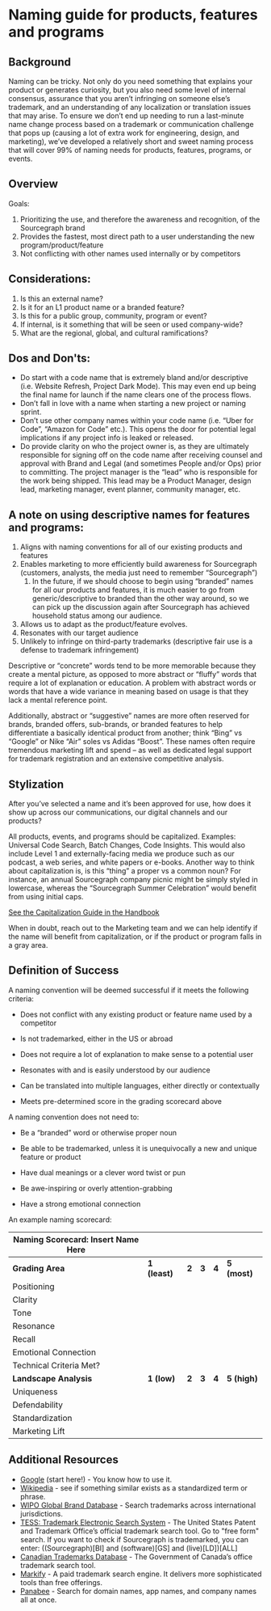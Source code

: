 # Naming guide for products, features and programs

## Background

Naming can be tricky. Not only do you need something that explains your product or generates curiosity, but you also need some level of internal consensus, assurance that you aren’t infringing on someone else’s trademark, and an understanding of any localization or translation issues that may arise. To ensure we don’t end up needing to run a last-minute name change process based on a trademark or communication challenge that pops up (causing a lot of extra work for engineering, design, and marketing), we’ve developed a relatively short and sweet naming process that will cover 99% of naming needs for products, features, programs, or events.

## Overview

Goals:

1. Prioritizing the use, and therefore the awareness and recognition, of the Sourcegraph brand
2. Provides the fastest, most direct path to a user understanding the new program/product/feature
3. Not conflicting with other names used internally or by competitors

## Considerations:

1. Is this an external name?
1. Is it for an L1 product name or a branded feature?
1. Is this for a public group, community, program or event?
1. If internal, is it something that will be seen or used company-wide?
1. What are the regional, global, and cultural ramifications?

## Dos and Don'ts:

- Do start with a code name that is extremely bland and/or descriptive (i.e. Website Refresh, Project Dark Mode). This may even end up being the final name for launch if the name clears one of the process flows.
- Don’t fall in love with a name when starting a new project or naming sprint.
- Don’t use other company names within your code name (i.e. “Uber for Code”, “Amazon for Code” etc.). This opens the door for potential legal implications if any project info is leaked or released.
- Do provide clarity on who the project owner is, as they are ultimately responsible for signing off on the code name after receiving counsel and approval with Brand and Legal (and sometimes People and/or Ops) prior to committing. The project manager is the “lead” who is responsible for the work being shipped. This lead may be a Product Manager, design lead, marketing manager, event planner, community manager, etc.

## A note on using descriptive names for features and programs:

1. Aligns with naming conventions for all of our existing products and features
1. Enables marketing to more efficiently build awareness for Sourcegraph (customers, analysts, the media just need to remember “Sourcegraph”)
   1. In the future, if we should choose to begin using “branded” names for all our products and features, it is much easier to go from generic/descriptive to branded than the other way around, so we can pick up the discussion again after Sourcegraph has achieved household status among our audience.
1. Allows us to adapt as the product/feature evolves.
1. Resonates with our target audience
1. Unlikely to infringe on third-party trademarks (descriptive fair use is a defense to trademark infringement)

Descriptive or “concrete” words tend to be more memorable because they create a mental picture, as opposed to more abstract or “fluffy” words that require a lot of explanation or education. A problem with abstract words or words that have a wide variance in meaning based on usage is that they lack a mental reference point.

Additionally, abstract or “suggestive” names are more often reserved for brands, branded offers, sub-brands, or branded features to help differentiate a basically identical product from another; think “Bing” vs “Google” or Nike “Air” soles vs Adidas “Boost”. These names often require tremendous marketing lift and spend – as well as dedicated legal support for trademark registration and an extensive competitive analysis.

## Stylization

After you’ve selected a name and it’s been approved for use, how does it show up across our communications, our digital channels and our products?

All products, events, and programs should be capitalized. Examples: Universal Code Search, Batch Changes, Code Insights. This would also include Level 1 and externally-facing media we produce such as our podcast, a web series, and white papers or e-books. Another way to think about capitalization is, is this “thing” a proper vs a common noun? For instance, an annual Sourcegraph company picnic might be simply styled in lowercase, whereas the “Sourcegraph Summer Celebration” would benefit from using initial caps.

[See the Capitalization Guide in the Handbook](../../../company-info-and-process/communication/content_guidelines/style_and_mechanics.md#product-names)

When in doubt, reach out to the Marketing team and we can help identify if the name will benefit from capitalization, or if the product or program falls in a gray area.

## Definition of Success

A naming convention will be deemed successful if it meets the following criteria:

- Does not conflict with any existing product or feature name used by a competitor

- Is not trademarked, either in the US or abroad

- Does not require a lot of explanation to make sense to a potential user

- Resonates with and is easily understood by our audience

- Can be translated into multiple languages, either directly or contextually

- Meets pre-determined score in the grading scorecard above

A naming convention does not need to:

- Be a “branded” word or otherwise proper noun

- Be able to be trademarked, unless it is unequivocally a new and unique feature or product

- Have dual meanings or a clever word twist or pun

- Be awe-inspiring or overly attention-grabbing

- Have a strong emotional connection

An example naming scorecard:

| **Naming Scorecard: Insert Name Here** |               |       |       |       |              |
| -------------------------------------- | ------------- | ----- | ----- | ----- | ------------ |
| **Grading Area**                       | **1 (least)** | **2** | **3** | **4** | **5 (most)** |
| Positioning                            |               |       |       |       |              |
| Clarity                                |               |       |       |       |              |
| Tone                                   |               |       |       |       |              |
| Resonance                              |               |       |       |       |              |
| Recall                                 |               |       |       |       |              |
| Emotional Connection                   |               |       |       |       |              |
| Technical Criteria Met?                |               |       |       |       |              |
| **Landscape Analysis**                 | **1 (low)**   | **2** | **3** | **4** | **5 (high)** |
| Uniqueness                             |               |       |       |       |              |
| Defendability                          |               |       |       |       |              |
| Standardization                        |               |       |       |       |              |
| Marketing Lift                         |               |       |       |       |              |

## Additional Resources

- [Google](https://www.google.com/) (start here!) - You know how to use it.
- [Wikipedia](https://www.wikipedia.org/) - see if something similar exists as a standardized term or phrase.
- [WIPO Global Brand Database](http://www.wipo.int/branddb/en/index.jsp) - Search trademarks across international jurisdictions.
- [TESS: Trademark Electronic Search System](http://tmsearch.uspto.gov) - The United States Patent and Trademark Office’s official trademark search tool. Go to "free form" search. If you want to check if Sourcegraph is trademarked, you can enter: ((Sourcegraph)[BI] and (software)[GS] and (live)[LD])[ALL]
- [Canadian Trademarks Database](http://www.ic.gc.ca/app/opic-cipo/trdmrks/srch/home) - The Government of Canada’s office trademark search tool.
- [Markify](https://www.markify.com/) - A paid trademark search engine. It delivers more sophisticated tools than free offerings.
- [Panabee](https://www.panabee.com/) - Search for domain names, app names, and company names all at once.
